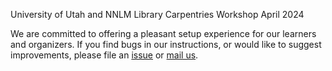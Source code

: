 University of Utah and NNLM Library Carpentries Workshop April 2024

We are committed to offering a pleasant setup experience for our learners and organizers.
If you find bugs in our instructions,
or would like to suggest improvements,
please file an [issue](https://github.com/carpentries/workshop-template/issues)
or [mail us][email].

[email]: mailto:team@carpentries.org
[lc-site]: https://librarycarpentry.org
